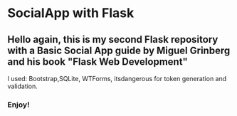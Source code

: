 # SocialApp with Flask

## Hello again, this is my second Flask repository with a Basic Social App guide by Miguel Grinberg and his book "Flask Web Development"

I used: Bootstrap,SQLite, WTForms, itsdangerous for token generation and validation.

### Enjoy!